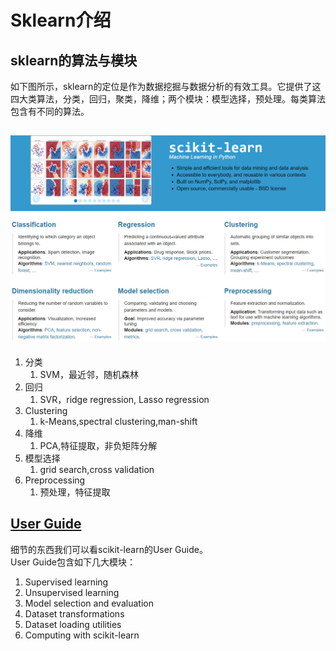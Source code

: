 # Sklearn介绍

## sklearn的算法与模块

如下图所示，sklearn的定位是作为数据挖掘与数据分析的有效工具。它提供了这四大类算法，分类，回归，聚类，降维；两个模块：模型选择，预处理。每类算法包含有不同的算法。

## ![](/assets/sklearn_functions.png)

1. 分类
   1. SVM，最近邻，随机森林
2. 回归
   1. SVR，ridge regression, Lasso regression
3. Clustering
   1. k-Means,spectral clustering,man-shift
4. 降维
   1. PCA,特征提取，非负矩阵分解
5. 模型选择
   1. grid search,cross validation
6. Preprocessing
   1. 预处理，特征提取

## [User Guide](http://scikit-learn.org/stable/user_guide.html)

细节的东西我们可以看scikit-learn的User Guide。  
User Guide包含如下几大模块：  
1. Supervised learning  
2. Unsupervised learning  
3. Model selection and evaluation  
4. Dataset transformations  
5. Dataset loading utilities  
6. Computing with scikit-learn


